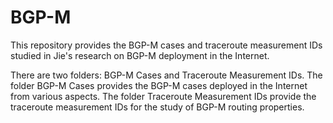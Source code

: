 # BGP-M

This repository provides the BGP-M cases and traceroute measurement IDs studied in Jie's research on BGP-M deployment in the Internet.

There are two folders: BGP-M Cases and Traceroute Measurement IDs.
The folder BGP-M Cases provides the BGP-M cases deployed in the Internet from various aspects.
The folder Traceroute Measurement IDs provide the traceroute measurement IDs for the study of BGP-M routing properties.

